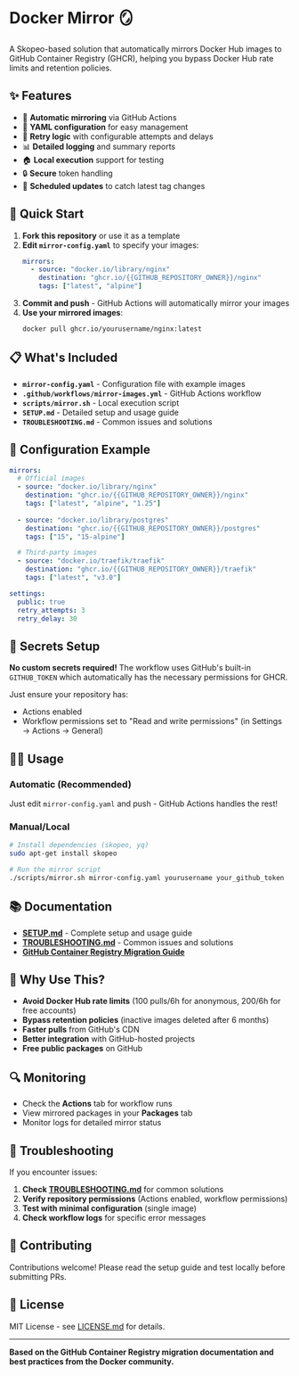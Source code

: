 # Docker Mirror 🪞

A Skopeo-based solution that automatically mirrors Docker Hub images to GitHub Container Registry (GHCR), helping you bypass Docker Hub rate limits and retention policies.

## ✨ Features

- 🔄 **Automatic mirroring** via GitHub Actions
- 📝 **YAML configuration** for easy management
- 🔁 **Retry logic** with configurable attempts and delays
- 📊 **Detailed logging** and summary reports
- 🏠 **Local execution** support for testing
- 🔒 **Secure** token handling
- 📅 **Scheduled updates** to catch latest tag changes

## 🚀 Quick Start

1. **Fork this repository** or use it as a template
2. **Edit `mirror-config.yaml`** to specify your images:
   ```yaml
   mirrors:
     - source: "docker.io/library/nginx"
       destination: "ghcr.io/{{GITHUB_REPOSITORY_OWNER}}/nginx"
       tags: ["latest", "alpine"]
   ```
3. **Commit and push** - GitHub Actions will automatically mirror your images
4. **Use your mirrored images**:
   ```bash
   docker pull ghcr.io/yourusername/nginx:latest
   ```

## 📋 What's Included

- **`mirror-config.yaml`** - Configuration file with example images
- **`.github/workflows/mirror-images.yml`** - GitHub Actions workflow
- **`scripts/mirror.sh`** - Local execution script
- **`SETUP.md`** - Detailed setup and usage guide
- **`TROUBLESHOOTING.md`** - Common issues and solutions

## 🔧 Configuration Example

```yaml
mirrors:
  # Official images
  - source: "docker.io/library/nginx"
    destination: "ghcr.io/{{GITHUB_REPOSITORY_OWNER}}/nginx"
    tags: ["latest", "alpine", "1.25"]
  
  - source: "docker.io/library/postgres"
    destination: "ghcr.io/{{GITHUB_REPOSITORY_OWNER}}/postgres"
    tags: ["15", "15-alpine"]

  # Third-party images
  - source: "docker.io/traefik/traefik"
    destination: "ghcr.io/{{GITHUB_REPOSITORY_OWNER}}/traefik"
    tags: ["latest", "v3.0"]

settings:
  public: true
  retry_attempts: 3
  retry_delay: 30
```

## 🔑 Secrets Setup

**No custom secrets required!** The workflow uses GitHub's built-in `GITHUB_TOKEN` which automatically has the necessary permissions for GHCR.

Just ensure your repository has:
- Actions enabled
- Workflow permissions set to "Read and write permissions" (in Settings → Actions → General)

## 🏃‍♂️ Usage

### Automatic (Recommended)
Just edit `mirror-config.yaml` and push - GitHub Actions handles the rest!

### Manual/Local
```bash
# Install dependencies (skopeo, yq)
sudo apt-get install skopeo

# Run the mirror script
./scripts/mirror.sh mirror-config.yaml yourusername your_github_token
```

## 📚 Documentation

- **[SETUP.md](SETUP.md)** - Complete setup and usage guide
- **[TROUBLESHOOTING.md](TROUBLESHOOTING.md)** - Common issues and solutions
- **[GitHub Container Registry Migration Guide](https://docs.github.com/en/packages/working-with-a-github-packages-registry/migrating-to-the-container-registry-from-the-docker-registry)**

## 🎯 Why Use This?

- **Avoid Docker Hub rate limits** (100 pulls/6h for anonymous, 200/6h for free accounts)
- **Bypass retention policies** (inactive images deleted after 6 months)
- **Faster pulls** from GitHub's CDN
- **Better integration** with GitHub-hosted projects
- **Free public packages** on GitHub

## 🔍 Monitoring

- Check the **Actions** tab for workflow runs
- View mirrored packages in your **Packages** tab
- Monitor logs for detailed mirror status

## 🚨 Troubleshooting

If you encounter issues:

1. **Check [TROUBLESHOOTING.md](TROUBLESHOOTING.md)** for common solutions
2. **Verify repository permissions** (Actions enabled, workflow permissions)
3. **Test with minimal configuration** (single image)
4. **Check workflow logs** for specific error messages

## 🤝 Contributing

Contributions welcome! Please read the setup guide and test locally before submitting PRs.

## 📄 License

MIT License - see [LICENSE.md](LICENSE.md) for details.

---

**Based on the GitHub Container Registry migration documentation and best practices from the Docker community.**
